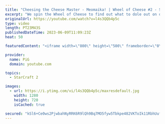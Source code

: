 ```yaml
---
title: "Cheesing the Cheese Master - Meomaika! | Wheel of Cheese #2 - StarCraft 2"
excerpt: "We spin the Wheel of Cheese to find out what to dole out on our unsuspecting StarCraft 2 ladder opponent. In this game we landed on Proxy Hatch against Meomaika, the Vietnamese Cheese Master! -- 🐷 Second Channel for Learning StarCraft 2: https://www.youtube.com/c/PiGRandom 🐷 Third Channel for Daily"
originalUrl: https://youtube.com/watch?v=l4s3QQb4p5c
type: video
length: PT23M43S
publishedDateTime: 2023-06-09T11:09:23Z
heat: 50

featuredContent: "<iframe width=\"800\" height=\"500\" frameborder=\"0\" src=\"https://www.youtube.com/embed/l4s3QQb4p5c\" allow=\"accelerometer; autoplay; encrypted-media; gyroscope; picture-in-picture\" allowfullscreen></iframe>"

provider:
  name: PiG
  domain: youtube.com

topics:
  - StarCraft 2

images:
  - url: https://i.ytimg.com/vi/l4s3QQb4p5c/maxresdefault.jpg
    width: 1280
    height: 720
    isCached: true

secured: "kSl6+Ce0ws2PjwbahNyRRK6R9lQh9Bq7MO5fyw5Tbkpe482VKToIk11RbhUuf9+V14BjOJeS6VdWIOtho8MgGD7YSlZQmwzELy+g2Y4fNEihV7B+O6Rah2S4tuUGPye5IjlQqTkxLIGD4Y6faoY9n16bUgMzgXG9jiW/Ix53r0Uj9WTMnVqRQJ7u8zhnixMw+Gt8ktQIAqymUDXgT0xbrLVVpQc3WqGWOkxIlPp684wuFKdpyOX/ORjHTUqhp+LEH2vh6LyUGxXAvG5Hfa4zoAPMb5i/W4myzX8Jmo62XyeCbEvBwgtgL2L1PYYhjlCtq0Wf+T0zgCpwM5YVsVl8TNREA77SirJ14XXOwy/veJ/380jQoPEhP4wSdHt4mCAkF3MNpvfY9FNQ+Mk0woerDf+179WOn4H3UWldg6kIzp4=;d5Re7qeEeX/GUwPknox0/A=="
---
```


